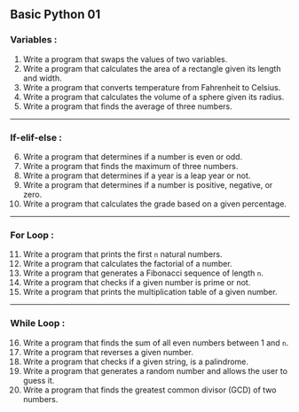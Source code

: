 ## Basic Python 01 

### Variables :
1. Write a program that swaps the values of two variables.
2. Write a program that calculates the area of a rectangle given its length and width.
3. Write a program that converts temperature from Fahrenheit to Celsius.
4. Write a program that calculates the volume of a sphere given its radius.
5. Write a program that finds the average of three numbers.
---
### If-elif-else :
6. Write a program that determines if a number is even or odd.
7. Write a program that finds the maximum of three numbers.
8. Write a program that determines if a year is a leap year or not.
9. Write a program that determines if a number is positive, negative, or zero.
10. Write a program that calculates the grade based on a given percentage.
---
### For Loop :
11. Write a program that prints the first `n` natural numbers.
12. Write a program that calculates the factorial of a number.
13. Write a program that generates a Fibonacci sequence of length `n`.
14. Write a program that checks if a given number is prime or not.
15. Write a program that prints the multiplication table of a given number.
---
### While Loop :
16. Write a program that finds the sum of all even numbers between 1 and `n`.
17. Write a program that reverses a given number.
18. Write a program that checks if a given string, is a palindrome.
19. Write a program that generates a random number and allows the user to guess it.
20. Write a program that finds the greatest common divisor (GCD) of two numbers.